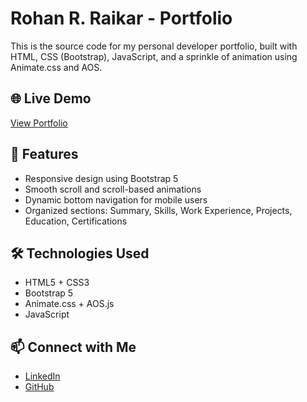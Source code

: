 # Rohan R. Raikar - Portfolio

This is the source code for my personal developer portfolio, built with HTML, CSS (Bootstrap), JavaScript, and a sprinkle of animation using Animate.css and AOS.

## 🌐 Live Demo

[View Portfolio](https://rohan-raikar.github.io/Rohan-R-Raikar-portfolio/)

## 📁 Features

- Responsive design using Bootstrap 5
- Smooth scroll and scroll-based animations
- Dynamic bottom navigation for mobile users
- Organized sections: Summary, Skills, Work Experience, Projects, Education, Certifications

## 🛠️ Technologies Used

- HTML5 + CSS3
- Bootstrap 5
- Animate.css + AOS.js
- JavaScript

## 📫 Connect with Me

- [LinkedIn](https://www.linkedin.com/in/rohan-raikar-ab7919251/)
- [GitHub](https://github.com/Rohan-R-Raikar)
